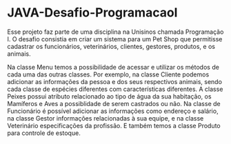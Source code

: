 # JAVA-Desafio-ProgramacaoI

Esse projeto faz parte de uma disciplina na Unisinos chamada Programação I. O desafio consistia em criar um sistema para um Pet Shop que permitisse cadastrar os funcionários, veterinários, clientes, gestores, produtos, e os animais. 


Na classe Menu temos a possibilidade de acessar e utilizar os métodos de cada uma das outras classes. Por exemplo, na classe Cliente podemos adicionar as informações da pessoa e dos seus respectivos animais, sendo cada classe de espécies diferentes com características diferentes. A classe Peixes possui atributo relacionado ao tipo de água da sua habitação, os Mamíferos e Aves a possiblidade de serem castrados ou não.
Na classe de Funcionário é possível adicionar as informações como endereço e salário, na classe Gestor informações relacionadas à sua equipe, e na classe Veterinário especificações da profissão. E também temos a classe Produto para controle de estoque.
